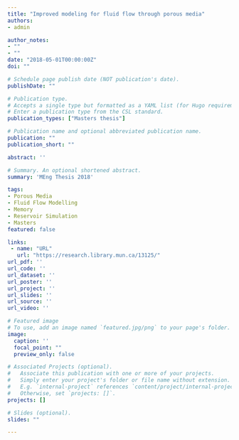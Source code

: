 ```yaml
---
title: "Improved modeling for fluid flow through porous media"
authors:
- admin

author_notes:
- ""
- ""
date: "2018-05-01T00:00:00Z"
doi: ""

# Schedule page publish date (NOT publication's date).
publishDate: ""

# Publication type.
# Accepts a single type but formatted as a YAML list (for Hugo requirements).
# Enter a publication type from the CSL standard.
publication_types: ["Masters thesis"]

# Publication name and optional abbreviated publication name.
publication: ""
publication_short: ""

abstract: ''

# Summary. An optional shortened abstract.
summary: 'MEng Thesis 2018'

tags:
- Porous Media
- Fluid Flow Modelling
- Memory
- Reservoir Simulation
- Masters
featured: false

links:
 - name: "URL"
   url: "https://research.library.mun.ca/13125/"
url_pdf: ''
url_code: ''
url_dataset: ''
url_poster: ''
url_project: ''
url_slides: ''
url_source: ''
url_video: ''

# Featured image
# To use, add an image named `featured.jpg/png` to your page's folder. 
image:
  caption: ''
  focal_point: ""
  preview_only: false

# Associated Projects (optional).
#   Associate this publication with one or more of your projects.
#   Simply enter your project's folder or file name without extension.
#   E.g. `internal-project` references `content/project/internal-project/index.md`.
#   Otherwise, set `projects: []`.
projects: []

# Slides (optional).
slides: ""

---
```




